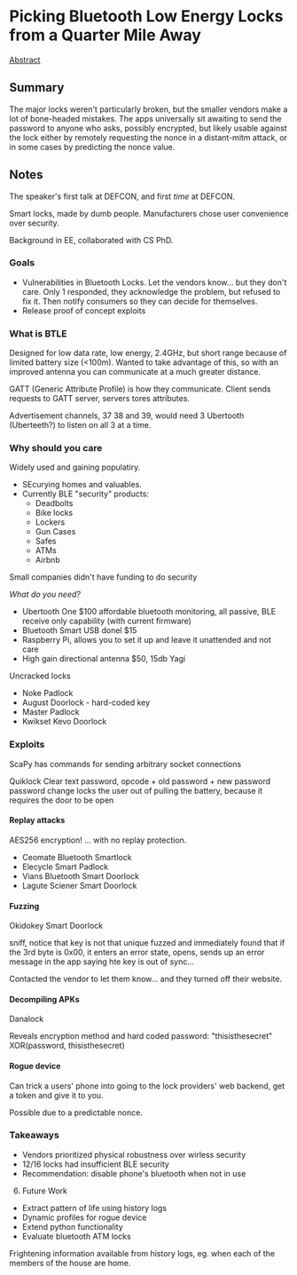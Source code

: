 # Picking Bluetooth Low Energy Locks from a Quarter Mile Away

[Abstract](https://www.defcon.org/html/defcon-24/dc-24-speakers.html#Rose)

## Summary
The major locks weren't particularly broken, but the smaller vendors make a lot of bone-headed mistakes.  The apps universally sit awaiting to send the password to anyone who asks, possibly encrypted, but likely usable against the lock either by remotely requesting the nonce in a distant-mitm attack, or in some cases by predicting the nonce value.

## Notes
The speaker's first talk at DEFCON, and first *time* at DEFCON.  

Smart locks, made by dumb people.  Manufacturers chose user convenience over security.

Background in EE, collaborated with CS PhD.

### Goals

* Vulnerabilities in Bluetooth Locks.  Let the vendors know... but they don't care.  Only 1 responded, they acknowledge the problem, but refused to fix it.  Then notify consumers so they can decide for themselves.
* Release proof of concept exploits

### What is BTLE
Designed for low data rate, low energy, 2.4GHz, but short range because of limited battery size (<100m).  Wanted to take advantage of this, so with an improved antenna you can communicate at a much greater distance.

GATT (Generic Attribute Profile) is how they communicate.  Client sends requests to GATT server, servers tores attributes.

Advertisement channels, 37 38 and 39, would need 3 Ubertooth (Uberteeth?) to listen on all 3 at a time.

### Why should you care

Widely used and gaining populatiry.
* SEcurying homes and valuables.
* Currently BLE "security" products:
   * Deadbolts
   * Bike locks
   * Lockers
   * Gun Cases
   * Safes
   * ATMs
   * Airbnb

Small companies didn't have funding to do security

*What do you need?*
* Ubertooth One $100  affordable bluetooth monitoring, all passive, BLE receive only capability (with current firmware)
* Bluetooth Smart USB donel $15
* Raspberry Pi, allows you to set it up and leave it unattended and not care
* High gain directional antenna $50, 15db Yagi

Uncracked locks
* Noke Padlock
* August Doorlock - hard-coded key
* Master Padlock
* Kwikset Kevo Doorlock

### Exploits

ScaPy has commands for sending arbitrary socket connections

Quiklock
Clear text password, opcode + old password + new password
password change locks the user out of pulling the battery, because it requires the door to be open

#### Replay attacks
AES256 encryption! ...  with no replay protection.
* Ceomate Bluetooth Smartlock
* Elecycle Smart Padlock
* Vians Bluetooth Smart Doorlock
* Lagute Sciener Smart Doorlock

#### Fuzzing
Okidokey Smart Doorlock

sniff, notice that key is not that unique
fuzzed and immediately found that if the 3rd byte is 0x00, it enters an error state, opens, sends up an error message in the app saying hte key is out of sync...

Contacted the vendor to let them know... and they turned off their website.

#### Decompiling APKs
Danalock

Reveals encryption method and hard coded password: "thisisthesecret"
XOR(password, thisisthesecret)

#### Rogue device
Can trick a users' phone into going to the lock providers' web backend, get a token and give it to you.

Possible due to a predictable nonce.

### Takeaways
* Vendors prioritized physical robustness over wirless security
* 12/16 locks had insufficient BLE security
* Recommendation: disable phone's bluetooth when not in use

6. Future Work
* Extract pattern of life using history logs
* Dynamic profiles for rogue device
* Extend python functionality
* Evaluate bluetooth ATM locks

Frightening information available from history logs, eg. when each of the members of the house are home.

